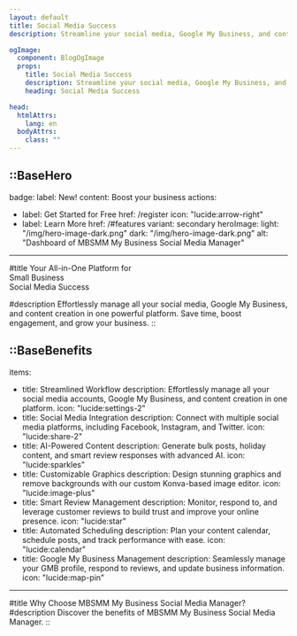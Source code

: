 ```yaml
---
layout: default
title: Social Media Success
description: Streamline your social media, Google My Business, and content creation with our all-in-one platform for small businesses. Manage posts, reviews, and graphics effortlessly.

ogImage:
  component: BlogOgImage
  props:
    title: Social Media Success
    description: Streamline your social media, Google My Business, and content creation with our all-in-one platform for small businesses.
    heading: Social Media Success

head:
  htmlAttrs:
    lang: en
  bodyAttrs:
    class: ""
---
```


::BaseHero
---
badge:
  label: New!
  content: Boost your business
actions:
  - label: Get Started for Free
    href: /register
    icon: "lucide:arrow-right"
  - label: Learn More
    href: /#features
    variant: secondary
heroImage:
  light: "/img/hero-image-dark.png"
  dark: "/img/hero-image-dark.png"
  alt: "Dashboard of MBSMM My Business Social Media Manager"

---
#title
Your All-in-One Platform for </br>
<span class="gradient-text">Small Business </span></br>
Social Media Success

#description
Effortlessly manage all your social media, Google My Business, and content creation in one powerful platform. Save time, boost engagement, and grow your business.
::


::BaseBenefits
---
items:
  - title: Streamlined Workflow
    description: Effortlessly manage all your social media accounts, Google My Business, and content creation in one platform.
    icon: "lucide:settings-2"
  - title: Social Media Integration
    description: Connect with multiple social media platforms, including Facebook, Instagram, and Twitter.
    icon: "lucide:share-2" 
  - title: AI-Powered Content
    description: Generate bulk posts, holiday content, and smart review responses with advanced AI.
    icon: "lucide:sparkles"
  - title: Customizable Graphics
    description: Design stunning graphics and remove backgrounds with our custom Konva-based image editor.
    icon: "lucide:image-plus"
  - title: Smart Review Management
    description: Monitor, respond to, and leverage customer reviews to build trust and improve your online presence.
    icon: "lucide:star"
  - title: Automated Scheduling
    description: Plan your content calendar, schedule posts, and track performance with ease.
    icon: "lucide:calendar"
  - title: Google My Business Management
    description: Seamlessly manage your GMB profile, respond to reviews, and update business information.
    icon: "lucide:map-pin" 
---
#title
Why Choose MBSMM My Business Social Media Manager?
#description
Discover the benefits of MBSMM My Business Social Media Manager.
::


